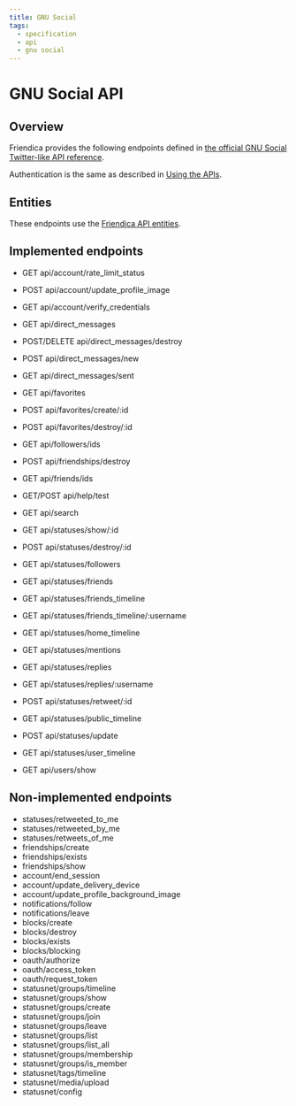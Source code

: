 ```yaml
---
title: GNU Social
tags:
  - specification
  - api
  - gnu social
---
```

# GNU Social API

## Overview

Friendica provides the following endpoints defined in [the official GNU Social Twitter-like API reference](https://gnusocial.net/doc/twitterapi).

Authentication is the same as described in [Using the APIs](./index.md#authentication).

## Entities

These endpoints use the [Friendica API entities](./entities.md).

## Implemented endpoints

- GET api/account/rate_limit_status
- POST api/account/update_profile_image
- GET api/account/verify_credentials

- GET api/direct_messages
- POST/DELETE api/direct_messages/destroy
- POST api/direct_messages/new
- GET api/direct_messages/sent
- GET api/favorites
- POST api/favorites/create/:id
- POST api/favorites/destroy/:id
- GET api/followers/ids
- POST api/friendships/destroy
- GET api/friends/ids
- GET/POST api/help/test
- GET api/search
- GET api/statuses/show/:id
- POST api/statuses/destroy/:id
- GET api/statuses/followers
- GET api/statuses/friends
- GET api/statuses/friends_timeline
- GET api/statuses/friends_timeline/:username
- GET api/statuses/home_timeline
- GET api/statuses/mentions
- GET api/statuses/replies
- GET api/statuses/replies/:username
- POST api/statuses/retweet/:id
- GET api/statuses/public_timeline
- POST api/statuses/update
- GET api/statuses/user_timeline
- GET api/users/show

## Non-implemented endpoints

- statuses/retweeted_to_me
- statuses/retweeted_by_me
- statuses/retweets_of_me
- friendships/create
- friendships/exists
- friendships/show
- account/end_session
- account/update_delivery_device
- account/update_profile_background_image
- notifications/follow
- notifications/leave
- blocks/create
- blocks/destroy
- blocks/exists
- blocks/blocking
- oauth/authorize
- oauth/access_token
- oauth/request_token
- statusnet/groups/timeline
- statusnet/groups/show
- statusnet/groups/create
- statusnet/groups/join
- statusnet/groups/leave
- statusnet/groups/list
- statusnet/groups/list_all
- statusnet/groups/membership
- statusnet/groups/is_member
- statusnet/tags/timeline
- statusnet/media/upload
- statusnet/config
